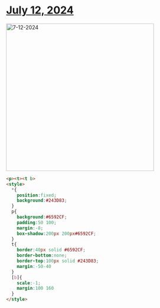 # [July 12, 2024](https://cssbattle.dev/play/zdlHeV5jrQqFujTJ6RcR)

<img src="https://firebasestorage.googleapis.com/v0/b/cssbattleapp.appspot.com/o/user%2Fummd3POvEDfFyeFvVdOMG3OOrwE2%2Ftargets%2Ftarget_s6NqTP3@2x.png?alt=media" width="400" alt="7-12-2024" />

```html
<p><t><t b>
<style>
  *{
    position:fixed;
    background:#243D83;
  }
  p{
    background:#6592CF;
    padding:50 100;
    margin:-8;
    box-shadow:200px 200px#6592CF;
  }
  t{
    border:40px solid #6592CF;
    border-bottom:none;
    border-top:100px solid #243D83;
    margin:-50-40
  }
  [b]{
    scale:-1;
    margin:100 160
  }
</style>
```

